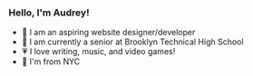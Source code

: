 ### Hello, I'm Audrey!

- 🎨 I am an aspiring website designer/developer
- 📝 I am currently a senior at Brooklyn Technical High School
- 💗 I love writing, music, and video games!
- :statue_of_liberty: I'm from NYC
